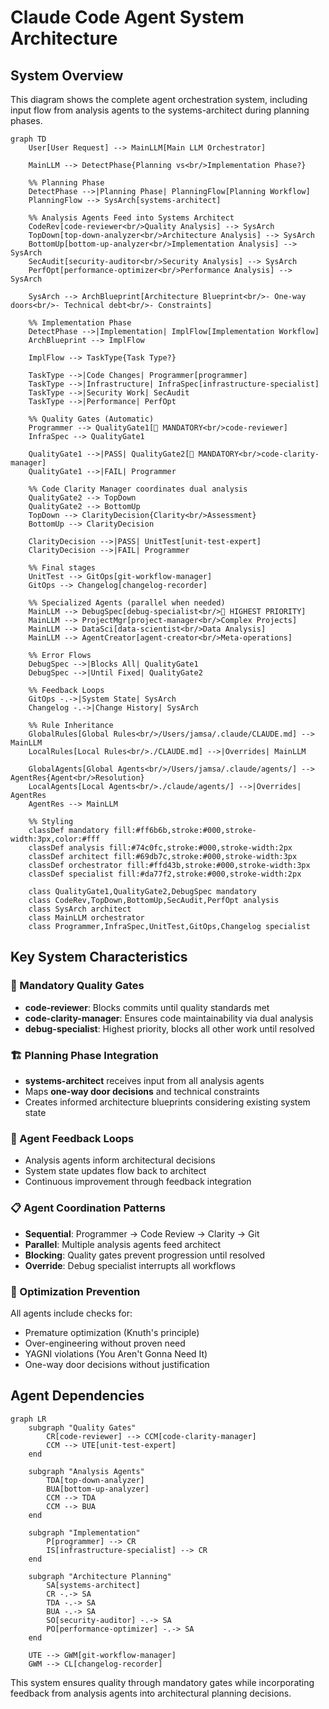 # Claude Code Agent System Architecture

## System Overview

This diagram shows the complete agent orchestration system, including input flow from analysis agents to the systems-architect during planning phases.

```mermaid
graph TD
    User[User Request] --> MainLLM[Main LLM Orchestrator]

    MainLLM --> DetectPhase{Planning vs<br/>Implementation Phase?}

    %% Planning Phase
    DetectPhase -->|Planning Phase| PlanningFlow[Planning Workflow]
    PlanningFlow --> SysArch[systems-architect]

    %% Analysis Agents Feed into Systems Architect
    CodeRev[code-reviewer<br/>Quality Analysis] --> SysArch
    TopDown[top-down-analyzer<br/>Architecture Analysis] --> SysArch
    BottomUp[bottom-up-analyzer<br/>Implementation Analysis] --> SysArch
    SecAudit[security-auditor<br/>Security Analysis] --> SysArch
    PerfOpt[performance-optimizer<br/>Performance Analysis] --> SysArch

    SysArch --> ArchBlueprint[Architecture Blueprint<br/>- One-way doors<br/>- Technical debt<br/>- Constraints]

    %% Implementation Phase
    DetectPhase -->|Implementation| ImplFlow[Implementation Workflow]
    ArchBlueprint --> ImplFlow

    ImplFlow --> TaskType{Task Type?}

    TaskType -->|Code Changes| Programmer[programmer]
    TaskType -->|Infrastructure| InfraSpec[infrastructure-specialist]
    TaskType -->|Security Work| SecAudit
    TaskType -->|Performance| PerfOpt

    %% Quality Gates (Automatic)
    Programmer --> QualityGate1[🚨 MANDATORY<br/>code-reviewer]
    InfraSpec --> QualityGate1

    QualityGate1 -->|PASS| QualityGate2[🚨 MANDATORY<br/>code-clarity-manager]
    QualityGate1 -->|FAIL| Programmer

    %% Code Clarity Manager coordinates dual analysis
    QualityGate2 --> TopDown
    QualityGate2 --> BottomUp
    TopDown --> ClarityDecision{Clarity<br/>Assessment}
    BottomUp --> ClarityDecision

    ClarityDecision -->|PASS| UnitTest[unit-test-expert]
    ClarityDecision -->|FAIL| Programmer

    %% Final stages
    UnitTest --> GitOps[git-workflow-manager]
    GitOps --> Changelog[changelog-recorder]

    %% Specialized Agents (parallel when needed)
    MainLLM --> DebugSpec[debug-specialist<br/>🚨 HIGHEST PRIORITY]
    MainLLM --> ProjectMgr[project-manager<br/>Complex Projects]
    MainLLM --> DataSci[data-scientist<br/>Data Analysis]
    MainLLM --> AgentCreator[agent-creator<br/>Meta-operations]

    %% Error Flows
    DebugSpec -->|Blocks All| QualityGate1
    DebugSpec -->|Until Fixed| QualityGate2

    %% Feedback Loops
    GitOps -.->|System State| SysArch
    Changelog -.->|Change History| SysArch

    %% Rule Inheritance
    GlobalRules[Global Rules<br/>/Users/jamsa/.claude/CLAUDE.md] --> MainLLM
    LocalRules[Local Rules<br/>./CLAUDE.md] -->|Overrides| MainLLM

    GlobalAgents[Global Agents<br/>/Users/jamsa/.claude/agents/] --> AgentRes{Agent<br/>Resolution}
    LocalAgents[Local Agents<br/>./claude/agents/] -->|Overrides| AgentRes
    AgentRes --> MainLLM

    %% Styling
    classDef mandatory fill:#ff6b6b,stroke:#000,stroke-width:3px,color:#fff
    classDef analysis fill:#74c0fc,stroke:#000,stroke-width:2px
    classDef architect fill:#69db7c,stroke:#000,stroke-width:3px
    classDef orchestrator fill:#ffd43b,stroke:#000,stroke-width:3px
    classDef specialist fill:#da77f2,stroke:#000,stroke-width:2px

    class QualityGate1,QualityGate2,DebugSpec mandatory
    class CodeRev,TopDown,BottomUp,SecAudit,PerfOpt analysis
    class SysArch architect
    class MainLLM orchestrator
    class Programmer,InfraSpec,UnitTest,GitOps,Changelog specialist
```

## Key System Characteristics

### 🚨 Mandatory Quality Gates
- **code-reviewer**: Blocks commits until quality standards met
- **code-clarity-manager**: Ensures code maintainability via dual analysis
- **debug-specialist**: Highest priority, blocks all other work until resolved

### 🏗️ Planning Phase Integration
- **systems-architect** receives input from all analysis agents
- Maps **one-way door decisions** and technical constraints
- Creates informed architecture blueprints considering existing system state

### 🔄 Agent Feedback Loops
- Analysis agents inform architectural decisions
- System state updates flow back to architect
- Continuous improvement through feedback integration

### 📋 Agent Coordination Patterns
- **Sequential**: Programmer → Code Review → Clarity → Git
- **Parallel**: Multiple analysis agents feed architect
- **Blocking**: Quality gates prevent progression until resolved
- **Override**: Debug specialist interrupts all workflows

### 🎯 Optimization Prevention
All agents include checks for:
- Premature optimization (Knuth's principle)
- Over-engineering without proven need
- YAGNI violations (You Aren't Gonna Need It)
- One-way door decisions without justification

## Agent Dependencies

```mermaid
graph LR
    subgraph "Quality Gates"
        CR[code-reviewer] --> CCM[code-clarity-manager]
        CCM --> UTE[unit-test-expert]
    end

    subgraph "Analysis Agents"
        TDA[top-down-analyzer]
        BUA[bottom-up-analyzer]
        CCM --> TDA
        CCM --> BUA
    end

    subgraph "Implementation"
        P[programmer] --> CR
        IS[infrastructure-specialist] --> CR
    end

    subgraph "Architecture Planning"
        SA[systems-architect]
        CR -.-> SA
        TDA -.-> SA
        BUA -.-> SA
        SO[security-auditor] -.-> SA
        PO[performance-optimizer] -.-> SA
    end

    UTE --> GWM[git-workflow-manager]
    GWM --> CL[changelog-recorder]
```

This system ensures quality through mandatory gates while incorporating feedback from analysis agents into architectural planning decisions.